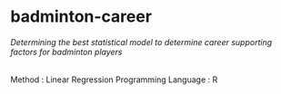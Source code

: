 # badminton-career
###### Determining the best statistical model to determine career supporting factors for badminton players

Method : Linear Regression 
Programming Language : R
